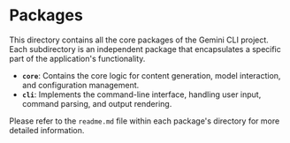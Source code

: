 # Packages

This directory contains all the core packages of the Gemini CLI project. Each subdirectory is an independent package that encapsulates a specific part of the application's functionality.

- **`core`**: Contains the core logic for content generation, model interaction, and configuration management.
- **`cli`**: Implements the command-line interface, handling user input, command parsing, and output rendering.

Please refer to the `readme.md` file within each package's directory for more detailed information. 